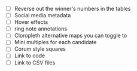 - [ ] Reverse out the winner's numbers in the tables
- [ ] Social media metadata
- [ ] Hover effects
- [ ] ring note annotations
- [ ] Cloropleth alternative maps you can toggle to
- [ ] Mini multiples for each candidate
- [ ] Corum style squares
- [ ] Link to code
- [ ] Link to CSV files
